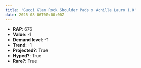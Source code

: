 ```yaml
---
title: 'Gucci Glam Rock Shoulder Pads x Achille Lauro 1.0'
date: 2025-08-06T00:00:00Z
---
```

- **RAP**: 676
- **Value**: -1
- **Demand level**: -1
- **Trend**: -1
- **Projected?**: True
- **Hyped?**: True
- **Rare?**: True
